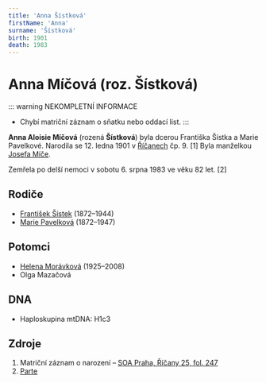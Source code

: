 ```yaml
---
title: 'Anna Šístková'
firstName: 'Anna'
surname: 'Šístková'
birth: 1901
death: 1983
---
```


# Anna Míčová (roz. Šístková)

::: warning NEKOMPLETNÍ INFORMACE
- Chybí matriční záznam o sňatku nebo oddací list.
:::

**Anna Aloisie Míčová** (rozená **Šístková**) byla dcerou Františka Šístka a Marie Pavelkové. Narodila se 12. ledna 1901 v [Říčanech](https://cs.wikipedia.org/wiki/Studenec_(okres_Semily)) čp. 9. \[1\] Byla manželkou [Josefa Míče](mic-josef-1894.md).

Zemřela po delší nemoci v sobotu 6. srpna 1983 ve věku 82 let. \[2\]


## Rodiče

- [František Šístek](sistek-frantisek-1872.md) (1872–1944)
- [Marie Pavelková](pavelkova-marie-1872.md) (1872–1947)


## Potomci

- [Helena Morávková](micova-helena-1925.md) (1925–2008)
- Olga Mazačová


## DNA

- Haploskupina mtDNA: H1c3


## Zdroje

1. Matriční záznam o narození – [SOA Praha, Říčany 25, fol. 247](http://ebadatelna.soapraha.cz/d/11414/257)
2. [Parte](../sistkova-anna-parte.jpeg)
